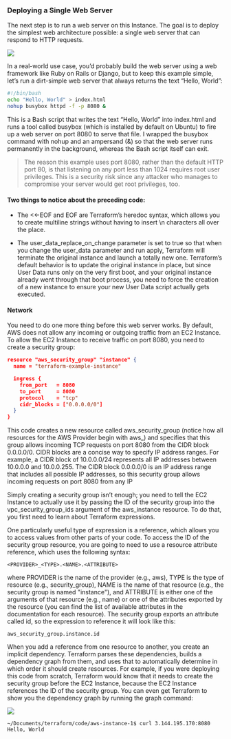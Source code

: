 ### Deploying a Single Web Server
The next step is to run a web server on this Instance. The goal is to deploy the simplest web architecture possible: a single web server that can respond to HTTP requests.

![](https://i.imgur.com/c8aGlOu.png)

In a real-world use case, you’d probably build the web server using a web framework like Ruby on Rails or Django, but to keep this example simple, let’s run a dirt-simple web server that always returns the text “Hello, World”:

```bash
#!/bin/bash
echo "Hello, World" > index.html
nohup busybox httpd -f -p 8080 &
```

This is a Bash script that writes the text “Hello, World” into index.html and runs a tool called busybox (which is installed by default on Ubuntu) to fire up a web server on port 8080 to serve that file. I wrapped the busybox command with nohup and an ampersand (&) so that the web server runs permanently in the background, whereas the Bash script itself can exit.

> The reason this example uses port 8080, rather than the default HTTP port 80, is that listening on any port less than 1024 requires root user privileges. This is a security risk since any attacker who manages to compromise your server would get root privileges, too.


#### Two things to notice about the preceding code:

- The <<-EOF and EOF are Terraform’s heredoc syntax, which allows you to create multiline strings without having to insert \n characters all over the place.

- The user_data_replace_on_change parameter is set to true so that when you change the user_data parameter and run apply, Terraform will terminate the original instance and launch a totally new one. Terraform’s default behavior is to update the original instance in place, but since User Data runs only on the very first boot, and your original instance already went through that boot process, you need to force the creation of a new instance to ensure your new User Data script actually gets executed.

#### Network 
You need to do one more thing before this web server works. By default, AWS does not allow any incoming or outgoing traffic from an EC2 Instance. To allow the EC2 Instance to receive traffic on port 8080, you need to create a security group:

```json
resource "aws_security_group" "instance" {
  name = "terraform-example-instance"

  ingress {
    from_port   = 8080
    to_port     = 8080
    protocol    = "tcp"
    cidr_blocks = ["0.0.0.0/0"]
  }
}
```

This code creates a new resource called aws_security_group (notice how all resources for the AWS Provider begin with aws_) and specifies that this group allows incoming TCP requests on port 8080 from the CIDR block 0.0.0.0/0. CIDR blocks are a concise way to specify IP address ranges. For example, a CIDR block of 10.0.0.0/24 represents all IP addresses between 10.0.0.0 and 10.0.0.255. The CIDR block 0.0.0.0/0 is an IP address range that includes all possible IP addresses, so this security group allows incoming requests on port 8080 from any IP

Simply creating a security group isn’t enough; you need to tell the EC2 Instance to actually use it by passing the ID of the security group into the vpc_security​_group_ids argument of the aws_instance resource. To do that, you first need to learn about Terraform expressions.

One particularly useful type of expression is a reference, which allows you to access values from other parts of your code. To access the ID of the security group resource, you are going to need to use a resource attribute reference, which uses the following syntax:

```
<PROVIDER>_<TYPE>.<NAME>.<ATTRIBUTE>
```

where PROVIDER is the name of the provider (e.g., aws), TYPE is the type of resource (e.g., security_group), NAME is the name of that resource (e.g., the security group is named "instance"), and ATTRIBUTE is either one of the arguments of that resource (e.g., name) or one of the attributes exported by the resource (you can find the list of available attributes in the documentation for each resource). The security group exports an attribute called id, so the expression to reference it will look like this:

```
aws_security_group.instance.id
```

When you add a reference from one resource to another, you create an implicit dependency. Terraform parses these dependencies, builds a dependency graph from them, and uses that to automatically determine in which order it should create resources. For example, if you were deploying this code from scratch, Terraform would know that it needs to create the security group before the EC2 Instance, because the EC2 Instance references the ID of the security group. You can even get Terraform to show you the dependency graph by running the graph command:

![](https://i.imgur.com/HxbxX1s.png)

```
~/Documents/terraform/code/aws-instance-1$ curl 3.144.195.170:8080
Hello, World
```